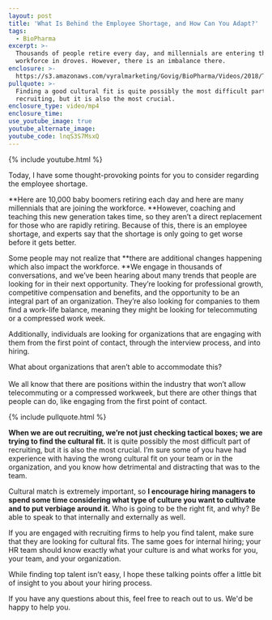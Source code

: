 ```yaml
---
layout: post
title: 'What Is Behind the Employee Shortage, and How Can You Adapt?'
tags:
  - BioPharma
excerpt: >-
  Thousands of people retire every day, and millennials are entering the
  workforce in droves. However, there is an imbalance there.
enclosure: >-
  https://s3.amazonaws.com/vyralmarketing/Govig/BioPharma/Videos/2018/The+Employee+Shortage.mp4
pullquote: >-
  Finding a good cultural fit is quite possibly the most difficult part of
  recruiting, but it is also the most crucial.
enclosure_type: video/mp4
enclosure_time:
use_youtube_image: true
youtube_alternate_image:
youtube_code: lnqS3S7MsxQ
---
```


{% include youtube.html %}

Today, I have some thought-provoking points for you to consider regarding the employee shortage.

**Here are 10,000 baby boomers retiring each day and here are many millennials that are joining the workforce.&nbsp;**However, coaching and teaching this new generation takes time, so they aren’t a direct replacement for those who are rapidly retiring. Because of this, there is an employee shortage, and experts say that the shortage is only going to get worse before it gets better.

Some people may not realize that **there are additional changes happening which also impact the workforce.&nbsp;**We engage in thousands of conversations, and we’ve been hearing about many trends that people are looking for in their next opportunity. They’re looking for professional growth, competitive compensation and benefits, and the opportunity to be an integral part of an organization. They’re also looking for companies to them find a work-life balance, meaning they might be looking for telecommuting or a compressed work week.

Additionally, individuals are looking for organizations that are engaging with them from the first point of contact, through the interview process, and into hiring.

What about organizations that aren’t able to accommodate this?<br><br>We all know that there are positions within the industry that won’t allow telecommuting or a compressed workweek, but there are other things that people can do, like engaging from the first point of contact.

{% include pullquote.html %}

**When we are out recruiting, we’re not just checking tactical boxes; we are trying to find the cultural fit.** It is quite possibly the most difficult part of recruiting, but it is also the most crucial. I’m sure some of you have had experience with having the wrong cultural fit on your team or in the organization, and you know how detrimental and distracting that was to the team.

Cultural match is extremely important, so **I encourage hiring managers to spend some time considering what type of culture you want to cultivate and to put verbiage around it.** Who is going to be the right fit, and why? Be able to speak to that internally and externally as well.

If you are engaged with recruiting firms to help you find talent, make sure that they are looking for cultural fits. The same goes for internal hiring; your HR team should know exactly what your culture is and what works for you, your team, and your organization.

While finding top talent isn’t easy, I hope these talking points offer a little bit of insight to you about your hiring process.

If you have any questions about this, feel free to reach out to us. We'd be happy to help you.